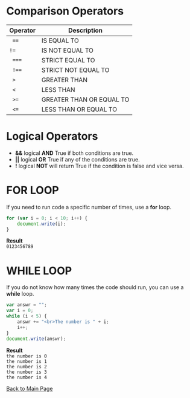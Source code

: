 # Comparison Operators

| __Operator__       | __Description__          |
|--------------------|--------------------------|
|``` ==``` |IS EQUAL TO               |
|```!=```  |IS NOT EQUAL TO           |
|``` ===```|STRICT EQUAL TO           |
|``` !==```|STRICT NOT EQUAL TO       |
|``` >```  |GREATER THAN              |
|``` <```  |LESS THAN                 |
|``` >=``` |GREATER THAN OR EQUAL TO |
|``` <=``` |LESS THAN OR EQUAL TO     |

# Logical Operators

- **&&** logical **AND** True if both conditions are true.<br />
- **||** logical **OR** True if any of the conditions are true.<br />
- **!** logical **NOT** will return True if the condition is false and vice versa.<br />

# FOR LOOP
If you need to run code a specific number of times, use a **for** loop.
```javascript
for (var i = 0; i < 10; i++) {
    document.write(i);
}
```

**Result**<br />
```0123456789```<br />

# WHILE LOOP
If you do not know how many times the code should run, you can use a **while** loop.

```javascript
var answr = "";
var i = 0;
while (i < 5) {
    answr += "<br>The number is " + i;
    i++;
}
document.write(answr);
```

**Result**<br />
```the number is 0```<br />
```the number is 1```<br />
```the number is 2```<br />
```the number is 3```<br />
```the number is 4```<br />


[Back to Main Page](https://daesystephens.github.io/learning-journal)
